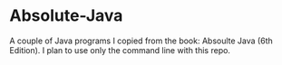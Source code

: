 # Absolute-Java
A couple of Java programs I copied from the book: Absoulte Java (6th Edition). I plan to use only the command line with this repo.
